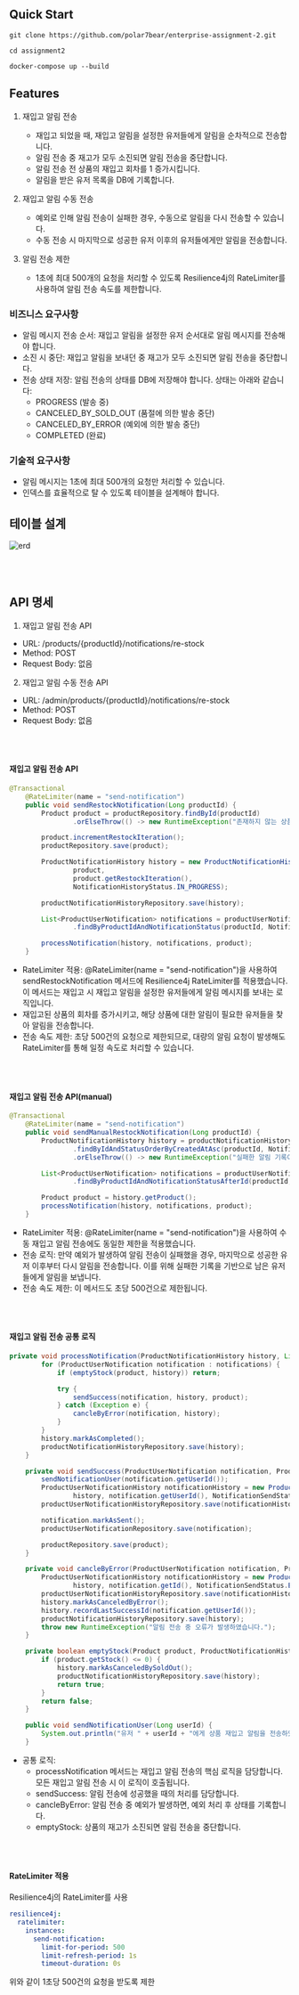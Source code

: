 ## Quick Start
```
git clone https://github.com/polar7bear/enterprise-assignment-2.git

cd assignment2

docker-compose up --build
```
## Features

1. 재입고 알림 전송 
   - 재입고 되었을 때, 재입고 알림을 설정한 유저들에게 알림을 순차적으로 전송합니다.
   - 알림 전송 중 재고가 모두 소진되면 알림 전송을 중단합니다.
   - 알림 전송 전 상품의 재입고 회차를 1 증가시킵니다.
   - 알림을 받은 유저 목록을 DB에 기록합니다.

2. 재입고 알림 수동 전송
   - 예외로 인해 알림 전송이 실패한 경우, 수동으로 알림을 다시 전송할 수 있습니다.
   - 수동 전송 시 마지막으로 성공한 유저 이후의 유저들에게만 알림을 전송합니다.

3. 알림 전송 제한
   - 1초에 최대 500개의 요청을 처리할 수 있도록 Resilience4j의 RateLimiter를 사용하여 알림 전송 속도를 제한합니다.

### 비즈니스 요구사항
- 알림 메시지 전송 순서: 재입고 알림을 설정한 유저 순서대로 알림 메시지를 전송해야 합니다.
- 소진 시 중단: 재입고 알림을 보내던 중 재고가 모두 소진되면 알림 전송을 중단합니다.
- 전송 상태 저장: 알림 전송의 상태를 DB에 저장해야 합니다. 상태는 아래와 같습니다:
  - PROGRESS (발송 중)
  - CANCELED_BY_SOLD_OUT (품절에 의한 발송 중단)
  - CANCELED_BY_ERROR (예외에 의한 발송 중단)
  - COMPLETED (완료)

### 기술적 요구사항
- 알림 메시지는 1초에 최대 500개의 요청만 처리할 수 있습니다.
- 인덱스를 효율적으로 탈 수 있도록 테이블을 설계해야 합니다.

## 테이블 설계
![erd](img_1.png)

<br>
<Br>

## API 명세

1. 재입고 알림 전송 API

- URL: /products/{productId}/notifications/re-stock
- Method: POST
- Request Body: 없음

2. 재입고 알림 수동 전송 API

- URL: /admin/products/{productId}/notifications/re-stock
- Method: POST
- Request Body: 없음

<br>
<br>

#### 재입고 알림 전송 API
```java
@Transactional
    @RateLimiter(name = "send-notification")
    public void sendRestockNotification(Long productId) {
        Product product = productRepository.findById(productId)
                .orElseThrow(() -> new RuntimeException("존재하지 않는 상품입니다."));

        product.incrementRestockIteration();
        productRepository.save(product);

        ProductNotificationHistory history = new ProductNotificationHistory(
                product,
                product.getRestockIteration(),
                NotificationHistoryStatus.IN_PROGRESS);

        productNotificationHistoryRepository.save(history);

        List<ProductUserNotification> notifications = productUserNotificationRepository
                .findByProductIdAndNotificationStatus(productId, NotificationStatus.PENDING);

        processNotification(history, notifications, product);
    }
```
- RateLimiter 적용: @RateLimiter(name = "send-notification")을 사용하여 sendRestockNotification 메서드에 Resilience4j RateLimiter를 적용했습니다. 이 메서드는 재입고 시 재입고 알림을 설정한 유저들에게 알림 메시지를 보내는 로직입니다.
- 재입고된 상품의 회차를 증가시키고, 해당 상품에 대한 알림이 필요한 유저들을 찾아 알림을 전송합니다.
- 전송 속도 제한: 초당 500건의 요청으로 제한되므로, 대량의 알림 요청이 발생해도 RateLimiter를 통해 일정 속도로 처리할 수 있습니다.

<br>
<br>

#### 재입고 알림 전송 API(manual)
```java
@Transactional
    @RateLimiter(name = "send-notification")
    public void sendManualRestockNotification(Long productId) {
        ProductNotificationHistory history = productNotificationHistoryRepository
                .findByIdAndStatusOrderByCreatedAtAsc(productId, NotificationHistoryStatus.CANCELED_BY_ERROR)
                .orElseThrow(() -> new RuntimeException("실패한 알림 기록이 없습니다."));

        List<ProductUserNotification> notifications = productUserNotificationRepository
                .findByProductIdAndNotificationStatusAfterId(productId, NotificationStatus.PENDING, history.getLastSuccessUserId());

        Product product = history.getProduct();
        processNotification(history, notifications, product);
    }
```
- RateLimiter 적용: @RateLimiter(name = "send-notification")을 사용하여 수동 재입고 알림 전송에도 동일한 제한을 적용했습니다.
- 전송 로직: 만약 예외가 발생하여 알림 전송이 실패했을 경우, 마지막으로 성공한 유저 이후부터 다시 알림을 전송합니다. 이를 위해 실패한 기록을 기반으로 남은 유저들에게 알림을 보냅니다.
- 전송 속도 제한: 이 메서드도 초당 500건으로 제한됩니다.

<br>
<br>

#### 재입고 알림 전송 공통 로직
```java
private void processNotification(ProductNotificationHistory history, List<ProductUserNotification> notifications, Product product) {
        for (ProductUserNotification notification : notifications) {
            if (emptyStock(product, history)) return;

            try {
                sendSuccess(notification, history, product);
            } catch (Exception e) {
                cancleByError(notification, history);
            }
        }
        history.markAsCompleted();
        productNotificationHistoryRepository.save(history);
    }

    private void sendSuccess(ProductUserNotification notification, ProductNotificationHistory history, Product product) {
        sendNotificationUser(notification.getUserId());
        ProductUserNotificationHistory notificationHistory = new ProductUserNotificationHistory(
                history, notification.getUserId(), NotificationSendStatus.SENT);
        productUserNotificationHistoryRepository.save(notificationHistory);

        notification.markAsSent();
        productUserNotificationRepository.save(notification);

        productRepository.save(product);
    }

    private void cancleByError(ProductUserNotification notification, ProductNotificationHistory history) {
        ProductUserNotificationHistory notificationHistory = new ProductUserNotificationHistory(
                history, notification.getId(), NotificationSendStatus.ERROR);
        productUserNotificationHistoryRepository.save(notificationHistory);
        history.markAsCanceledByError();
        history.recordLastSuccessId(notification.getUserId());
        productNotificationHistoryRepository.save(history);
        throw new RuntimeException("알림 전송 중 오류가 발생하였습니다.");
    }

    private boolean emptyStock(Product product, ProductNotificationHistory history) {
        if (product.getStock() <= 0) {
            history.markAsCanceledBySoldOut();
            productNotificationHistoryRepository.save(history);
            return true;
        }
        return false;
    }

    public void sendNotificationUser(Long userId) {
        System.out.println("유저 " + userId + "에게 상품 재입고 알림을 전송하였습니다.");
    }
```
- 공통 로직: 
  - processNotification 메서드는 재입고 알림 전송의 핵심 로직을 담당합니다. 모든 재입고 알림 전송 시 이 로직이 호출됩니다.
  - sendSuccess: 알림 전송에 성공했을 때의 처리를 담당합니다.
  - cancleByError: 알림 전송 중 예외가 발생하면, 예외 처리 후 상태를 기록합니다.
  - emptyStock: 상품의 재고가 소진되면 알림 전송을 중단합니다.

    
<br>
<br>

#### RateLimiter 적용
Resilience4j의 RateLimiter를 사용
```yml
resilience4j:
  ratelimiter:
    instances:
      send-notification:
        limit-for-period: 500
        limit-refresh-period: 1s
        timeout-duration: 0s
```
위와 같이 1초당 500건의 요청을 받도록 제한




